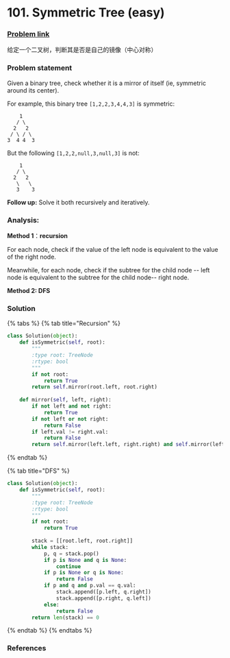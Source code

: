 # 101. Symmetric Tree \(easy\)

### [Problem link](https://leetcode.com/problems/symmetric-tree/)

给定一个二叉树，判断其是否是自己的镜像（中心对称）

### Problem statement

Given a binary tree, check whether it is a mirror of itself \(ie, symmetric around its center\).

For example, this binary tree `[1,2,2,3,4,4,3]` is symmetric:

```text
    1
   / \
  2   2
 / \ / \
3  4 4  3
```

But the following `[1,2,2,null,3,null,3]` is not:

```text
    1
   / \
  2   2
   \   \
   3    3
```

**Follow up:** Solve it both recursively and iteratively.

### Analysis:

**Method 1**：**recursion**

For each node, check if the value of the left node is equivalent to the value of the right node.

Meanwhile, for each node,  check if the subtree for the child node -- left node is equivalent to the subtree for the child node-- right node.

**Method 2: DFS**

### Solution

{% tabs %}
{% tab title="Recursion" %}
```python
class Solution(object):
    def isSymmetric(self, root):
        """
        :type root: TreeNode
        :rtype: bool
        """
        if not root:
            return True
        return self.mirror(root.left, root.right)
        
    def mirror(self, left, right):
        if not left and not right:
            return True
        if not left or not right:
            return False
        if left.val != right.val:
            return False
        return self.mirror(left.left, right.right) and self.mirror(left.right, right.left)
```
{% endtab %}

{% tab title="DFS" %}
```python
class Solution(object):
    def isSymmetric(self, root):
        """
        :type root: TreeNode
        :rtype: bool
        """
        if not root:
            return True
        
        stack = [[root.left, root.right]]
        while stack:
            p, q = stack.pop()
            if p is None and q is None:
                continue
            if p is None or q is None:
                return False
            if p and q and p.val == q.val:
                stack.append([p.left, q.right])
                stack.append([p.right, q.left]) 
            else:
                return False
        return len(stack) == 0
```
{% endtab %}
{% endtabs %}

### References

